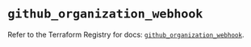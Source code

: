 # `github_organization_webhook`

Refer to the Terraform Registry for docs: [`github_organization_webhook`](https://registry.terraform.io/providers/integrations/github/6.2.3/docs/resources/organization_webhook).
